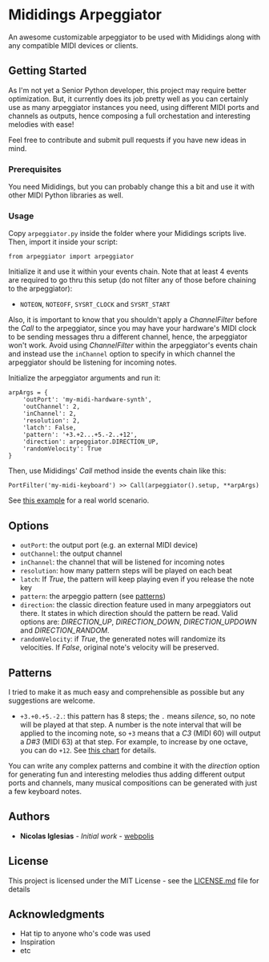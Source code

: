 # Mididings Arpeggiator

An awesome customizable arpeggiator to be used with Mididings along with any compatible MIDI devices or clients.

## Getting Started

As I'm not yet a Senior Python developer, this project may require better optimization. But, it currently does its job pretty well as you 
can certainly use as many arpeggiator instances you need, using different MIDI ports and channels as outputs, hence composing a full orchestation and interesting melodies with ease!

Feel free to contribute and submit pull requests if you have new ideas in mind.

### Prerequisites

You need Mididings, but you can probably change this a bit and use it with other MIDI Python libraries as well.

### Usage

Copy `arpeggiator.py` inside the folder where your Mididings scripts live. Then, import it inside your script:

```
from arpeggiator import arpeggiator
```

Initialize it and use it within your events chain. Note that at least 4 events are required to go thru this setup (do not filter any of those before chaining to the arpeggiator):

* `NOTEON`, `NOTEOFF`, `SYSRT_CLOCK` and `SYSRT_START`

Also, it is important to know that you shouldn't apply a _ChannelFilter_ before the _Call_ to the arpeggiator, since you may have your hardware's MIDI clock to be sending messages thru a different channel, hence, the arpeggiator won't work. Avoid using _ChannelFilter_ within the arpeggiator's events chain and instead use the `inChannel` option to specify in which channel the arpeggiator should be listening for incoming notes.

Initialize the arpeggiator arguments and run it:

```
arpArgs = {
    'outPort': 'my-midi-hardware-synth',
    'outChannel': 2,
    'inChannel': 2,
    'resolution': 2,
    'latch': False,
    'pattern': '+3.+2...+5.-2..+12',
    'direction': arpeggiator.DIRECTION_UP,
    'randomVelocity': True
}
```

Then, use Mididings' _Call_ method inside the events chain like this:

```
PortFilter('my-midi-keyboard') >> Call(arpeggiator().setup, **arpArgs)
```

See [this example](synth-studio.py) for a real world scenario.

## Options

* `outPort`: the output port (e.g. an external MIDI device)
* `outChannel`: the output channel
* `inChannel`: the channel that will be listened for incoming notes
* `resolution`: how many pattern steps will be played on each beat
* `latch`: If _True_, the pattern will keep playing even if you release the note key
* `pattern`: the arpeggio pattern (see [patterns](#patterns))
* `direction`: the classic direction feature used in many arpeggiators out there. It states in which direction should the pattern be read. Valid options are: _DIRECTION_UP_, _DIRECTION_DOWN_, _DIRECTION_UPDOWN_ and _DIRECTION_RANDOM_.
* `randomVelocity`: if _True_, the generated notes will randomize its velocities. If _False_, original note's velocity will be preserved.

## <a name="patterns"></a>Patterns

I tried to make it as much easy and comprehensible as possible but any suggestions are welcome.

* `+3.+0.+5.-2.`: this pattern has 8 steps; the `.` means _silence_, so, no note will be played at that step. A number is the note interval that will be applied to the incoming note, so `+3` means that a *C3* (MIDI 60) will output a *D#3* (MIDI 63) at that step. For example, to increase by one octave, you can do `+12`. See [this chart](http://computermusicresource.com/midikeys.html) for details.

You can write any complex patterns and combine it with the *direction* option for generating fun and interesting melodies thus adding different output ports and channels, many musical compositions can be generated with just a few keyboard notes.

## Authors

* **Nicolas Iglesias** - *Initial work* - [webpolis](https://github.com/webpolis)

## License

This project is licensed under the MIT License - see the [LICENSE.md](LICENSE.md) file for details

## Acknowledgments

* Hat tip to anyone who's code was used
* Inspiration
* etc
